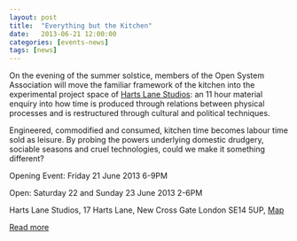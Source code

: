 ```yaml
---
layout: post
title:  "Everything but the Kitchen"
date:   2013-06-21 12:00:00
categories: [events-news]
tags: [news]
---
```


On the evening of the summer solstice, members of the Open System Association will move the familiar framework of the kitchen into the experimental project space of [Harts Lane Studios](http://hartslanestudios.org/2013/06/13/harts-lane-studios-hosts-everything-but-the-kitchen-june-21-23/): an 11 hour material enquiry into how time is produced through relations between physical processes and is restructured through cultural and political techniques.

Engineered, commodified and consumed, kitchen time becomes labour time sold as leisure. By probing the powers underlying domestic drudgery, sociable seasons and cruel technologies, could we make it something different?

Opening Event: Friday 21 June 2013 6-9PM

Open: Saturday 22 and Sunday 23 June 2013 2-6PM 

Harts Lane Studios, 17 Harts Lane, New Cross Gate
London SE14 5UP, [Map](https://maps.google.co.uk/maps?q=SE14+5UP,+London&hnear=Londres+SE14+5UP,+Reino+Unido&gl=uk&t=m&z=16)

[Read more](/hartslane.html)
